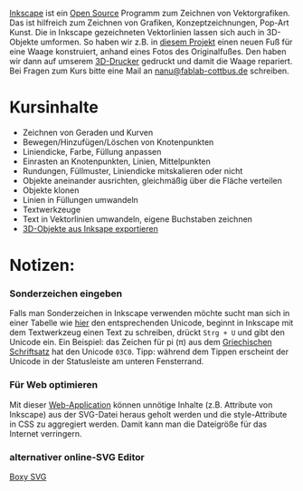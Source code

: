 [Inkscape](http://inkscape.org) ist ein [Open
Source](https://de.wikipedia.org/wiki/Open_Source) Programm zum Zeichnen
von Vektorgrafiken. Das ist hilfreich zum Zeichnen von Grafiken,
Konzeptzeichnungen, Pop-Art Kunst. Die in Inkscape gezeichneten
Vektorlinien lassen sich auch in 3D-Objekte umformen. So haben wir z.B.
in [diesem Projekt](Repair-Cafe#Beispiele "wikilink") einen neuen Fuß
für eine Waage konstruiert, anhand eines Fotos des Originalfußes. Den
haben wir dann auf umserem [3D-Drucker](3D-Drucker "wikilink") gedruckt
und damit die Waage repariert. Bei Fragen zum Kurs bitte eine Mail an
<nanu@fablab-cottbus.de> schreiben.

# Kursinhalte

  - Zeichnen von Geraden und Kurven
  - Bewegen/Hinzufügen/Löschen von Knotenpunkten
  - Liniendicke, Farbe, Füllung anpassen
  - Einrasten an Knotenpunkten, Linien, Mittelpunkten
  - Rundungen, Füllmuster, Liniendicke mitskalieren oder nicht
  - Objekte aneinander ausrichten, gleichmäßig über die Fläche verteilen
  - Objekte klonen
  - Linien in Füllungen umwandeln
  - Textwerkzeuge
  - Text in Vektorlinien umwandeln, eigene Buchstaben zeichnen
  - [3D-Objekte aus Inksape
    exportieren](http://www.thingiverse.com/thing:25036/#instructions)

# Notizen:

### Sonderzeichen eingeben

Falls man Sonderzeichen in Inkscape verwenden möchte sucht man sich in
einer Tabelle wie [hier](http://www.unicode.org/charts/) den
entsprechenden Unicode, beginnt in Inkscape mit dem Textwerkzeug einen
Text zu schreiben, drückt `Strg + U` und gibt den Unicode ein. Ein
Beispiel: das Zeichen für pi (π) aus dem [Griechischen
Schriftsatz](http://www.unicode.org/charts/PDF/U0370.pdf) hat den
Unicode `03C0`. Tipp: während dem Tippen erscheint der Unicode in der
Statusleiste am unteren Fensterrand.

### Für Web optimieren

Mit dieser
[Web-Application](https://petercollingridge.appspot.com/svg-editor)
können unnötige Inhalte (z.B. Attribute von Inkscape) aus der SVG-Datei
heraus geholt werden und die style-Attribute in CSS zu aggregiert
werden. Damit kann man die Dateigröße für das Internet verringern.

### alternativer online-SVG Editor

[Boxy SVG](https://boxy-svg.com)